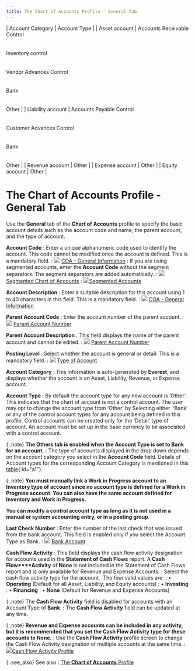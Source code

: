 ```yaml
---
title: The Chart of Accounts Profile - General Tab
---
```

<script type="text/javascript" language="JavaScript1.2" x-save-method="compute-relative" src="{{site.sc_baseurl}}/misc/ehlpdhtm.js"></script><script type="text/javascript" language="JavaScript1.2">
<!-- 
if( typeof( kadovFilePopupInit ) != 'function' ) kadovFilePopupInit = new Function();if( typeof( kadovTextPopupInit ) != 'function' ) kadovTextPopupInit = new Function();
 //-->
</script>
| Account Category | Account Type |
| Asset account | Accounts Receivable Control<br/><br/><br/>Inventory control<br/><br/><br/>Vendor Advances Control<br/><br/><br/>Bank<br/><br/><br/>Other |
| Liability account | Accounts Payable Control<br/><br/><br/>Customer Advances Control<br/><br/><br/>Bank<br/><br/><br/>Other |
| Revenue account | Other |
| Expense account | Other |
| Equity account | Other |

# The Chart of Accounts Profile - General Tab


Use the **General** tab of the **Chart of Accounts** profile to specify  the basic account details such as the account code and name, the parent  account, and the type of account.


**Account Code**
: Enter a unique alphanumeric code used to identify  the account. This code cannot be modified once the account is defined.  This is a mandatory field.
: ![]({{site.sc_baseurl}}/img/lens.gif) [COA  - General Information]({{site.sc_baseurl}}/options/acc-info/coa/chart-of-accounts-details/general_information_coa.html)
: If you are using segmented accounts, enter the **Account Code** without the segment separators.  The segment separators are added automatically.
: ![]({{site.sc_baseurl}}/img/lens.gif)[Segmented  Chart of Accounts]({{site.sc_baseurl}}/options/acc-info/coa/chart-of-accounts-details/segmented_chart_of_accounts.html)
: ![]({{site.sc_baseurl}}/img/lens.gif)[Segmented  Accounts]({{site.sc_baseurl}}/misc/segmented_accounts_segmented_coa.html)


**Account Description**
: Enter a suitable description for this account using  1 to 40 characters in this field. This is a mandatory field.
: ![]({{site.sc_baseurl}}/img/lens.gif) [COA  - General Information]({{site.sc_baseurl}}/options/acc-info/coa/chart-of-accounts-details/general_information_coa.html)


**Parent Account Code**
: Enter the account number of the parent account.
: ![]({{site.sc_baseurl}}/img/lens.gif) [Parent  Account Number]({{site.sc_baseurl}}/options/acc-info/coa/chart-of-accounts-details/parent_account_number.html)


**Parent Account Description**
: This field displays the name of the parent account  and cannot be edited.
: ![]({{site.sc_baseurl}}/img/lens.gif) [Parent  Account Number]({{site.sc_baseurl}}/options/acc-info/coa/chart-of-accounts-details/parent_account_number.html)


**Posting Level**
: Select whether the account is general or detail.  This is a mandatory field.
: ![]({{site.sc_baseurl}}/img/lens.gif) [Type  of Account]({{site.sc_baseurl}}/options/acc-info/coa/chart-of-accounts-details/type_of_account.html)


**Account Category**
: This information is auto-generated by **Everest**,  and displays whether the account is an Asset, Liability, Revenue, or Expense  account.


**Account Type**
: By default the account type for any new account  is ‘Other’. This indicates that the chart of account is not a control  account. The user may opt to change the account type from ‘Other’ by Selecting  either  ‘Bank’  or any of the control account types for any account being defined in this  profile. Control accounts can be created only for the ‘Detail’ type of  account. An account must be set up in the base currency to be associated  with a control account.


{:.note}
**The **Others**  tab is enabled when the **Account Type**  is set to **Bank** for an account.**
: The type of accounts displayed in the drop down  depends on the account category you select in the **Account 
 Code** field. Details of Account types for the corresponding Account  Category is mentioned in this [table](javascript:kadovTextPopup(this)){:id="a1"}<script type="text/javascript" language="JavaScript1.2"><!--
kadovTextPopupInit('a1');
//--></script>.


{:.note}
**You must manually link a Work in Progress  account to an Inventory type of account since no account type is defined  for a Work in Progress account. You can also have the same account defined  for Inventory and Work in Progress.**


**You can modify a control account type as long  as it is not used in a manual or system accounting entry, or in a posting  group.**


**Last Check Number**
: Enter the number of the last check that was issued  from the bank account. This field is enabled only if you select the Account  Type as Bank.
: ![]({{site.sc_baseurl}}/img/lens.gif) [Bank Account]({{site.sc_baseurl}}/options/acc-info/coa/chart-of-accounts-details/bank_account.html)


**Cash Flow Activity**
: This field displays the cash flow activity designation  for accounts used in the **Statement of 
 Cash Flows** report. A **Cash Flow****Activity** of **None**  is not included in the Statement of Cash Flows report and is only available  for Revenue and Expense Accounts.
: Select the cash flow activity type for the account.   The four  valid values are:
: • **Operating**  (Default for all Asset, Liability, and Equity accounts)
: • **Investing**
: • **Financing**
: • **None** (Default  for Revenue and Expense Accounts)


{:.note}
The **Cash Flow Activity** field  is disabled for accounts with an Account Type of **Bank**.
: The **Cash Flow Activity**  field can be updated at any time.


{:.note}
**Revenue and Expense accounts can be included  in any activity, but it is recommended that you set the **Cash 
 Flow** **Activity** type for  these accounts to **None**.**
: Use the **Cash Flow 
 Activity** profile screen to change the Cash Flow Activity designation  of multiple accounts at the same time.
: ![]({{site.sc_baseurl}}/img/lens.gif)[Cash Flow Activity  Profile]({{site.sc_baseurl}}/options/acc-info/coa/setup-coa/cash_flow_activity_profile.html)


{:.see_also}
See also
: [The  **Chart of Accounts** Profile]({{site.sc_baseurl}}/options/acc-info/coa/setup-coa/the_chart_of_accounts_profile.html)
